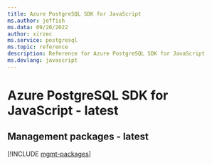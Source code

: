```yaml
---
title: Azure PostgreSQL SDK for JavaScript
ms.author: jeffish
ms.data: 09/20/2022
author: xirzec
ms.service: postgresql
ms.topic: reference
description: Reference for Azure PostgreSQL SDK for JavaScript
ms.devlang: javascript
---
```

# Azure PostgreSQL SDK for JavaScript - latest

## Management packages - latest
[!INCLUDE [mgmt-packages](postgresql-mgmt-index.md)]